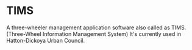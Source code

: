 # TIMS

A three-wheeler management application software also called as TIMS.(Three-Wheel Information Management System) 
It's currently used in Hatton-Dickoya Urban Council.
